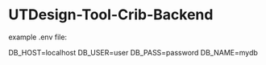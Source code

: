 # UTDesign-Tool-Crib-Backend

example .env file:

DB_HOST=localhost
DB_USER=user
DB_PASS=password
DB_NAME=mydb